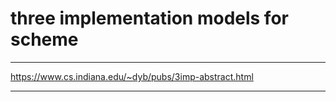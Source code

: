 # three implementation models for scheme

---

https://www.cs.indiana.edu/~dyb/pubs/3imp-abstract.html

---


